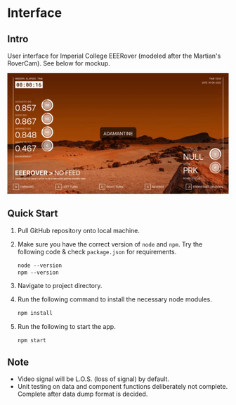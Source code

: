 # Interface

## Intro

User interface for Imperial College EEERover (modeled after the Martian's RoverCam). See below for mockup.

![Rover Interface Mockup](./docs/img/rover-interface-demo.gif)

## Quick Start

1. Pull GitHub repository onto local machine.
2. Make sure you have the correct version of `node` and `npm`. Try the following code & check `package.json` for requirements.

    ```shell
    node --version
    npm --version
    ```

3. Navigate to project directory.
4. Run the following command to install the necessary node modules.

    ```javascript
    npm install
    ```

5. Run the following to start the app.

    ```javascript
    npm start
    ```
    
## Note

- Video signal will be L.O.S. (loss of signal) by default.
- Unit testing on data and component functions deliberately not complete. Complete after data dump format is decided.
